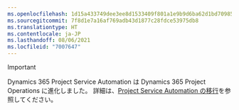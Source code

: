 ```yaml
---
ms.openlocfilehash: 1d15a433749dee3ee8d1533409f801a1e9b9d6ba62d1bd70985e3997f1547db0
ms.sourcegitcommit: 7f8d1e7a16af769adb43d1877c28fdce53975db8
ms.translationtype: HT
ms.contentlocale: ja-JP
ms.lasthandoff: 08/06/2021
ms.locfileid: "7007647"
---
```

> [!IMPORTANT]
> Dynamics 365 Project Service Automation は Dynamics 365 Project Operations に進化しました。 詳細は、[Project Service Automation の移行](https://dynamics.microsoft.com/en-us/project-service-automation/overview/)を参照してください。
